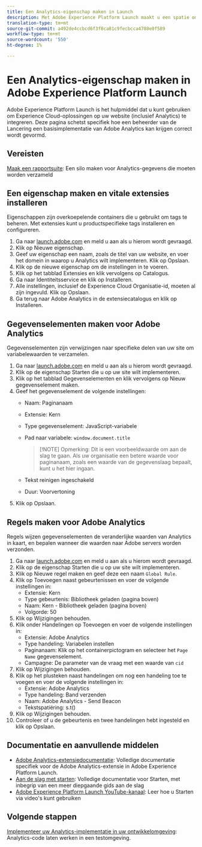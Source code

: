 ```yaml
---
title: Een Analytics-eigenschap maken in Launch
description: Met Adobe Experience Platform Launch maakt u een spatie om aan te passen hoe gegevens worden verzameld.
translation-type: tm+mt
source-git-commit: a492de4ccbcd6f3f8ca81c9fecbcca4780e0f589
workflow-type: tm+mt
source-wordcount: '550'
ht-degree: 1%

---
```



# Een Analytics-eigenschap maken in Adobe Experience Platform Launch

Adobe Experience Platform Launch is het hulpmiddel dat u kunt gebruiken om Experience Cloud-oplossingen op uw website (inclusief Analytics) te integreren. Deze pagina schetst specifiek hoe een beheerder van de Lancering een basisimplementatie van Adobe Analytics kan krijgen correct wordt gevormd.

## Vereisten

[Maak een rapportsuite](/help/admin/admin-console/create-report-suite.md): Een silo maken voor Analytics-gegevens die moeten worden verzameld

## Een eigenschap maken en vitale extensies installeren

Eigenschappen zijn overkoepelende containers die u gebruikt om tags te beheren. Met extensies kunt u productspecifieke tags installeren en configureren.

1. Ga naar [launch.adobe.com](https://launch.adobe.com) en meld u aan als u hierom wordt gevraagd.
1. Klik op Nieuwe eigenschap.
1. Geef uw eigenschap een naam, zoals de titel van uw website, en voer het domein in waarop u Analytics wilt implementeren. Klik op Opslaan.
1. Klik op de nieuwe eigenschap om de instellingen in te voeren.
1. Klik op het tabblad Extensies en klik vervolgens op Catalogus.
1. Ga naar Identiteitsservice en klik op Installeren.
1. Alle instellingen, inclusief de Experience Cloud Organisatie-id, moeten al zijn ingevuld. Klik op Opslaan.
1. Ga terug naar Adobe Analytics in de extensiecatalogus en klik op Installeren.

## Gegevenselementen maken voor Adobe Analytics

Gegevenselementen zijn verwijzingen naar specifieke delen van uw site om variabelewaarden te verzamelen.

1. Ga naar [launch.adobe.com](https://launch.adobe.com) en meld u aan als u hierom wordt gevraagd.
2. Klik op de eigenschap Starten die u op uw site wilt implementeren.
3. Klik op het tabblad Gegevenselementen en klik vervolgens op Nieuw gegevenselement maken.
4. Geef het gegevenselement de volgende instellingen:
   * Naam: Paginanaam
   * Extensie: Kern
   * Type gegevenselement: JavaScript-variabele
   * Pad naar variabele: `window.document.title`

      >[!NOTE] Opmerking: Dit is een voorbeeldwaarde om aan de slag te gaan. Als uw organisatie een betere waarde voor paginanaam, zoals een waarde van de gegevenslaag bepaalt, kunt u het hier ingaan.
   * Tekst reinigen ingeschakeld
   * Duur: Voorvertoning
5. Klik op Opslaan.

## Regels maken voor Adobe Analytics

Regels wijzen gegevenselementen de veranderlijke waarden van Analytics in kaart, en bepalen wanneer die waarden naar Adobe servers worden verzonden.

1. Ga naar [launch.adobe.com](https://launch.adobe.com) en meld u aan als u hierom wordt gevraagd.
1. Klik op de eigenschap Starten die u op uw site wilt implementeren.
1. Klik op Nieuwe regel maken en geef deze een naam `Global Rule`.
1. Klik op Toevoegen naast gebeurtenissen en voer de volgende instellingen in:
   * Extensie: Kern
   * Type gebeurtenis: Bibliotheek geladen (pagina boven)
   * Naam: Kern - Bibliotheek geladen (pagina boven)
   * Volgorde: 50
1. Klik op Wijzigingen behouden.
1. Klik onder Handelingen op Toevoegen en voer de volgende instellingen in:
   * Extensie: Adobe Analytics
   * Type handeling: Variabelen instellen
   * Paginanaam: Klik op het containerpictogram en selecteer het `Page Name` gegevenselement.
   * Campagne: De parameter van de vraag met een waarde van `cid`
1. Klik op Wijzigingen behouden.
1. Klik op het plusteken naast handelingen om nog een handeling toe te voegen en voer de volgende instellingen in:
   * Extensie: Adobe Analytics
   * Type handeling: Band verzenden
   * Naam: Adobe Analytics - Send Beacon
   * Tekstspatiëring: s.t()
1. Klik op Wijzigingen behouden.
1. Controleer of u de gebeurtenis en twee handelingen hebt ingesteld en klik op Opslaan.

## Documentatie en aanvullende middelen

* [Adobe Analytics-extensiedocumentatie](https://docs.adobelaunch.com/extension-reference/web/adobe-analytics-extension): Volledige documentatie specifiek voor de Adobe Analytics-extensie in Adobe Experience Platform Launch.
* [Aan de slag met starten](https://docs.adobelaunch.com/getting-started): Volledige documentatie voor Starten, met inbegrip van een meer diepgaande gids aan de slag
* [Adobe Experience Platform Launch YouTube-kanaal](https://www.youtube.com/channel/UCa84ntcvYhPArOBsZIRE2Jw/videos?view=0&amp;shelf_id=0&amp;sort=dd): Leer hoe u Starten via video&#39;s kunt gebruiken

## Volgende stappen

[Implementeer uw Analytics-implementatie in uw ontwikkelomgeving](deploy-dev.md): Analytics-code laten werken in een testomgeving.
